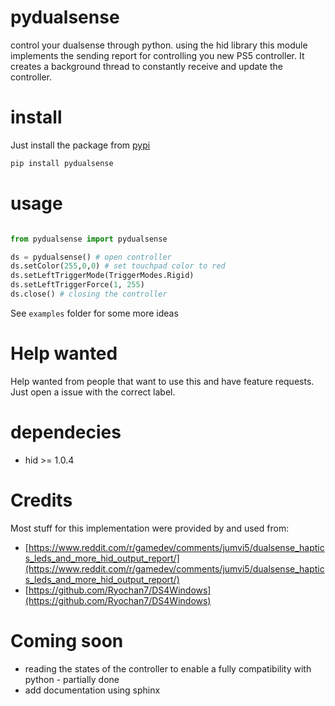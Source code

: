 # pydualsense
control your dualsense through python. using the hid library this module implements the sending report for controlling you new PS5 controller. It creates a background thread to constantly receive and update the controller.

# install

Just install the package from [pypi](https://pypi.org/project/pydualsense/)

```bash
pip install pydualsense
```
# usage



```python

from pydualsense import pydualsense

ds = pydualsense() # open controller
ds.setColor(255,0,0) # set touchpad color to red
ds.setLeftTriggerMode(TriggerModes.Rigid)
ds.setLeftTriggerForce(1, 255)
ds.close() # closing the controller
```

See ``examples`` folder for some more ideas

# Help wanted

Help wanted from people that want to use this and have feature requests. Just open a issue with the correct label.

# dependecies

- hid >= 1.0.4

# Credits


Most stuff for this implementation were provided by and used from:


- [https://www.reddit.com/r/gamedev/comments/jumvi5/dualsense_haptics_leds_and_more_hid_output_report/](https://www.reddit.com/r/gamedev/comments/jumvi5/dualsense_haptics_leds_and_more_hid_output_report/)
- [https://github.com/Ryochan7/DS4Windows](https://github.com/Ryochan7/DS4Windows)

# Coming soon

- reading the states of the controller to enable a fully compatibility with python - partially done
- add documentation using sphinx
